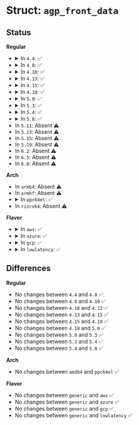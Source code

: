 # Struct: <code>agp_front_data</code>

## Status
<b>Regular</b>
<ul>
<li>
<details>
<summary>In <code>4.4</code>: ✅</summary>

```c
struct agp_front_data {
    struct mutex agp_mutex;
    struct agp_controller *current_controller;
    struct agp_controller *controllers;
    struct agp_file_private *file_priv_list;
    bool used_by_controller;
    bool backend_acquired;
};
```
</details>
</li>
<li>
<details>
<summary>In <code>4.8</code>: ✅</summary>

```c
struct agp_front_data {
    struct mutex agp_mutex;
    struct agp_controller *current_controller;
    struct agp_controller *controllers;
    struct agp_file_private *file_priv_list;
    bool used_by_controller;
    bool backend_acquired;
};
```
</details>
</li>
<li>
<details>
<summary>In <code>4.10</code>: ✅</summary>

```c
struct agp_front_data {
    struct mutex agp_mutex;
    struct agp_controller *current_controller;
    struct agp_controller *controllers;
    struct agp_file_private *file_priv_list;
    bool used_by_controller;
    bool backend_acquired;
};
```
</details>
</li>
<li>
<details>
<summary>In <code>4.13</code>: ✅</summary>

```c
struct agp_front_data {
    struct mutex agp_mutex;
    struct agp_controller *current_controller;
    struct agp_controller *controllers;
    struct agp_file_private *file_priv_list;
    bool used_by_controller;
    bool backend_acquired;
};
```
</details>
</li>
<li>
<details>
<summary>In <code>4.15</code>: ✅</summary>

```c
struct agp_front_data {
    struct mutex agp_mutex;
    struct agp_controller *current_controller;
    struct agp_controller *controllers;
    struct agp_file_private *file_priv_list;
    bool used_by_controller;
    bool backend_acquired;
};
```
</details>
</li>
<li>
<details>
<summary>In <code>4.18</code>: ✅</summary>

```c
struct agp_front_data {
    struct mutex agp_mutex;
    struct agp_controller *current_controller;
    struct agp_controller *controllers;
    struct agp_file_private *file_priv_list;
    bool used_by_controller;
    bool backend_acquired;
};
```
</details>
</li>
<li>
<details>
<summary>In <code>5.0</code>: ✅</summary>

```c
struct agp_front_data {
    struct mutex agp_mutex;
    struct agp_controller *current_controller;
    struct agp_controller *controllers;
    struct agp_file_private *file_priv_list;
    bool used_by_controller;
    bool backend_acquired;
};
```
</details>
</li>
<li>
<details>
<summary>In <code>5.3</code>: ✅</summary>

```c
struct agp_front_data {
    struct mutex agp_mutex;
    struct agp_controller *current_controller;
    struct agp_controller *controllers;
    struct agp_file_private *file_priv_list;
    bool used_by_controller;
    bool backend_acquired;
};
```
</details>
</li>
<li>
<details>
<summary>In <code>5.4</code>: ✅</summary>

```c
struct agp_front_data {
    struct mutex agp_mutex;
    struct agp_controller *current_controller;
    struct agp_controller *controllers;
    struct agp_file_private *file_priv_list;
    bool used_by_controller;
    bool backend_acquired;
};
```
</details>
</li>
<li>
<details>
<summary>In <code>5.8</code>: ✅</summary>

```c
struct agp_front_data {
    struct mutex agp_mutex;
    struct agp_controller *current_controller;
    struct agp_controller *controllers;
    struct agp_file_private *file_priv_list;
    bool used_by_controller;
    bool backend_acquired;
};
```
</details>
</li>
<li>
In <code>5.11</code>: Absent ⚠️
</li>
<li>
In <code>5.13</code>: Absent ⚠️
</li>
<li>
In <code>5.15</code>: Absent ⚠️
</li>
<li>
In <code>5.19</code>: Absent ⚠️
</li>
<li>
In <code>6.2</code>: Absent ⚠️
</li>
<li>
In <code>6.5</code>: Absent ⚠️
</li>
<li>
In <code>6.8</code>: Absent ⚠️
</li>
</ul>
<b>Arch</b>
<ul>
<li>
In <code>arm64</code>: Absent ⚠️
</li>
<li>
In <code>armhf</code>: Absent ⚠️
</li>
<li>
<details>
<summary>In <code>ppc64el</code>: ✅</summary>

```c
struct agp_front_data {
    struct mutex agp_mutex;
    struct agp_controller *current_controller;
    struct agp_controller *controllers;
    struct agp_file_private *file_priv_list;
    bool used_by_controller;
    bool backend_acquired;
};
```
</details>
</li>
<li>
In <code>riscv64</code>: Absent ⚠️
</li>
</ul>
<b>Flavor</b>
<ul>
<li>
<details>
<summary>In <code>aws</code>: ✅</summary>

```c
struct agp_front_data {
    struct mutex agp_mutex;
    struct agp_controller *current_controller;
    struct agp_controller *controllers;
    struct agp_file_private *file_priv_list;
    bool used_by_controller;
    bool backend_acquired;
};
```
</details>
</li>
<li>
<details>
<summary>In <code>azure</code>: ✅</summary>

```c
struct agp_front_data {
    struct mutex agp_mutex;
    struct agp_controller *current_controller;
    struct agp_controller *controllers;
    struct agp_file_private *file_priv_list;
    bool used_by_controller;
    bool backend_acquired;
};
```
</details>
</li>
<li>
<details>
<summary>In <code>gcp</code>: ✅</summary>

```c
struct agp_front_data {
    struct mutex agp_mutex;
    struct agp_controller *current_controller;
    struct agp_controller *controllers;
    struct agp_file_private *file_priv_list;
    bool used_by_controller;
    bool backend_acquired;
};
```
</details>
</li>
<li>
<details>
<summary>In <code>lowlatency</code>: ✅</summary>

```c
struct agp_front_data {
    struct mutex agp_mutex;
    struct agp_controller *current_controller;
    struct agp_controller *controllers;
    struct agp_file_private *file_priv_list;
    bool used_by_controller;
    bool backend_acquired;
};
```
</details>
</li>
</ul>

## Differences
<b>Regular</b>
<ul>
<li>
No changes between <code>4.4</code> and <code>4.8</code> ✅
</li>
<li>
No changes between <code>4.8</code> and <code>4.10</code> ✅
</li>
<li>
No changes between <code>4.10</code> and <code>4.13</code> ✅
</li>
<li>
No changes between <code>4.13</code> and <code>4.15</code> ✅
</li>
<li>
No changes between <code>4.15</code> and <code>4.18</code> ✅
</li>
<li>
No changes between <code>4.18</code> and <code>5.0</code> ✅
</li>
<li>
No changes between <code>5.0</code> and <code>5.3</code> ✅
</li>
<li>
No changes between <code>5.3</code> and <code>5.4</code> ✅
</li>
<li>
No changes between <code>5.4</code> and <code>5.8</code> ✅
</li>
</ul>
<b>Arch</b>
<ul>
<li>
No changes between <code>amd64</code> and <code>ppc64el</code> ✅
</li>
</ul>
<b>Flavor</b>
<ul>
<li>
No changes between <code>generic</code> and <code>aws</code> ✅
</li>
<li>
No changes between <code>generic</code> and <code>azure</code> ✅
</li>
<li>
No changes between <code>generic</code> and <code>gcp</code> ✅
</li>
<li>
No changes between <code>generic</code> and <code>lowlatency</code> ✅
</li>
</ul>

